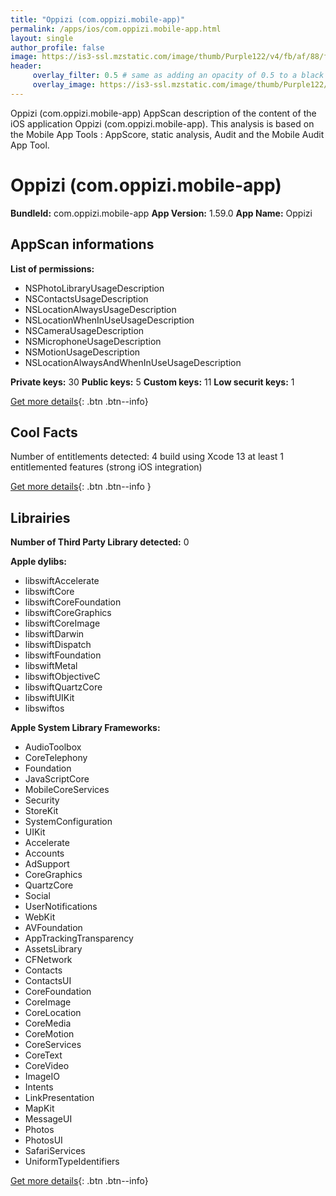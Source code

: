 ```yaml
---
title: "Oppizi (com.oppizi.mobile-app)"
permalink: /apps/ios/com.oppizi.mobile-app.html
layout: single
author_profile: false
image: https://is3-ssl.mzstatic.com/image/thumb/Purple122/v4/fb/af/88/fbaf8834-da53-0e19-4b70-32b8feaedf51/OppiziIcon-0-0-1x_U007emarketing-0-0-0-7-0-0-sRGB-0-0-0-GLES2_U002c0-512MB-85-220-0-0.png/512x512bb.jpg
header: 
     overlay_filter: 0.5 # same as adding an opacity of 0.5 to a black background
     overlay_image: https://is3-ssl.mzstatic.com/image/thumb/Purple122/v4/fb/af/88/fbaf8834-da53-0e19-4b70-32b8feaedf51/OppiziIcon-0-0-1x_U007emarketing-0-0-0-7-0-0-sRGB-0-0-0-GLES2_U002c0-512MB-85-220-0-0.png/512x512bb.jpg
---
```

Oppizi (com.oppizi.mobile-app) AppScan description of the content of the iOS application Oppizi (com.oppizi.mobile-app). This analysis is based on the Mobile App Tools : AppScore, static analysis, Audit and the Mobile Audit App Tool.

# Oppizi (com.oppizi.mobile-app)

**BundleId:** com.oppizi.mobile-app
**App Version:** 1.59.0
**App Name:** Oppizi


## AppScan informations 

**List of permissions:** 
- NSPhotoLibraryUsageDescription
- NSContactsUsageDescription
- NSLocationAlwaysUsageDescription
- NSLocationWhenInUseUsageDescription
- NSCameraUsageDescription
- NSMicrophoneUsageDescription
- NSMotionUsageDescription
- NSLocationAlwaysAndWhenInUseUsageDescription
  
  
**Private keys:** 30
**Public keys:** 5
**Custom keys:** 11
**Low securit keys:** 1
  
[Get more details](/pricing.html){: .btn .btn--info}

## Cool Facts

Number of entitlements detected: 4
build using Xcode 13
at least 1 entitlemented features (strong iOS integration)
  
[Get more details](/pricing.html){: .btn .btn--info }

## Librairies 
**Number of Third Party Library detected:** 0


**Apple dylibs:**
- libswiftAccelerate
- libswiftCore
- libswiftCoreFoundation
- libswiftCoreGraphics
- libswiftCoreImage
- libswiftDarwin
- libswiftDispatch
- libswiftFoundation
- libswiftMetal
- libswiftObjectiveC
- libswiftQuartzCore
- libswiftUIKit
- libswiftos


**Apple System Library Frameworks:**
- AudioToolbox
- CoreTelephony
- Foundation
- JavaScriptCore
- MobileCoreServices
- Security
- StoreKit
- SystemConfiguration
- UIKit
- Accelerate
- Accounts
- AdSupport
- CoreGraphics
- QuartzCore
- Social
- UserNotifications
- WebKit
- AVFoundation
- AppTrackingTransparency
- AssetsLibrary
- CFNetwork
- Contacts
- ContactsUI
- CoreFoundation
- CoreImage
- CoreLocation
- CoreMedia
- CoreMotion
- CoreServices
- CoreText
- CoreVideo
- ImageIO
- Intents
- LinkPresentation
- MapKit
- MessageUI
- Photos
- PhotosUI
- SafariServices
- UniformTypeIdentifiers


  
[Get more details](/pricing.html){: .btn .btn--info}

